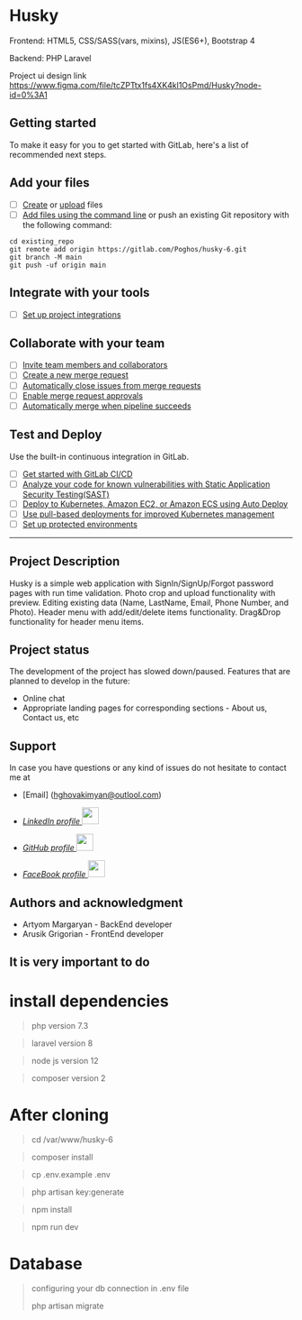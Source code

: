 # Husky

Frontend: HTML5, CSS/SASS(vars, mixins), JS(ES6+), Bootstrap 4

Backend: PHP Laravel

Project ui design link https://www.figma.com/file/tcZPTtx1fs4XK4kl1OsPmd/Husky?node-id=0%3A1

## Getting started

To make it easy for you to get started with GitLab, here's a list of recommended next steps.

## Add your files

- [ ] [Create](https://gitlab.com/-/experiment/new_project_readme_content:97004ddd8593f5797664a550d542ae2b?https://docs.gitlab.com/ee/user/project/repository/web_editor.html#create-a-file) or [upload](https://gitlab.com/-/experiment/new_project_readme_content:97004ddd8593f5797664a550d542ae2b?https://docs.gitlab.com/ee/user/project/repository/web_editor.html#upload-a-file) files
- [ ] [Add files using the command line](https://gitlab.com/-/experiment/new_project_readme_content:97004ddd8593f5797664a550d542ae2b?https://docs.gitlab.com/ee/gitlab-basics/add-file.html#add-a-file-using-the-command-line) or push an existing Git repository with the following command:

```
cd existing_repo
git remote add origin https://gitlab.com/Poghos/husky-6.git
git branch -M main
git push -uf origin main
```

## Integrate with your tools

- [ ] [Set up project integrations](https://gitlab.com/-/experiment/new_project_readme_content:97004ddd8593f5797664a550d542ae2b?https://gitlab.com/Poghos/husky-6/-/settings/integrations)

## Collaborate with your team

- [ ] [Invite team members and collaborators](https://gitlab.com/-/experiment/new_project_readme_content:97004ddd8593f5797664a550d542ae2b?https://docs.gitlab.com/ee/user/project/members/)
- [ ] [Create a new merge request](https://gitlab.com/-/experiment/new_project_readme_content:97004ddd8593f5797664a550d542ae2b?https://docs.gitlab.com/ee/user/project/merge_requests/creating_merge_requests.html)
- [ ] [Automatically close issues from merge requests](https://gitlab.com/-/experiment/new_project_readme_content:97004ddd8593f5797664a550d542ae2b?https://docs.gitlab.com/ee/user/project/issues/managing_issues.html#closing-issues-automatically)
- [ ] [Enable merge request approvals](https://gitlab.com/-/experiment/new_project_readme_content:97004ddd8593f5797664a550d542ae2b?https://docs.gitlab.com/ee/user/project/merge_requests/approvals/)
- [ ] [Automatically merge when pipeline succeeds](https://gitlab.com/-/experiment/new_project_readme_content:97004ddd8593f5797664a550d542ae2b?https://docs.gitlab.com/ee/user/project/merge_requests/merge_when_pipeline_succeeds.html)

## Test and Deploy

Use the built-in continuous integration in GitLab.

- [ ] [Get started with GitLab CI/CD](https://gitlab.com/-/experiment/new_project_readme_content:97004ddd8593f5797664a550d542ae2b?https://docs.gitlab.com/ee/ci/quick_start/index.html)
- [ ] [Analyze your code for known vulnerabilities with Static Application Security Testing(SAST)](https://gitlab.com/-/experiment/new_project_readme_content:97004ddd8593f5797664a550d542ae2b?https://docs.gitlab.com/ee/user/application_security/sast/)
- [ ] [Deploy to Kubernetes, Amazon EC2, or Amazon ECS using Auto Deploy](https://gitlab.com/-/experiment/new_project_readme_content:97004ddd8593f5797664a550d542ae2b?https://docs.gitlab.com/ee/topics/autodevops/requirements.html)
- [ ] [Use pull-based deployments for improved Kubernetes management](https://gitlab.com/-/experiment/new_project_readme_content:97004ddd8593f5797664a550d542ae2b?https://docs.gitlab.com/ee/user/clusters/agent/)
- [ ] [Set up protected environments](https://gitlab.com/-/experiment/new_project_readme_content:97004ddd8593f5797664a550d542ae2b?https://docs.gitlab.com/ee/ci/environments/protected_environments.html)

---

## Project Description

Husky is a simple web application with SignIn/SignUp/Forgot password pages with run time validation. Photo crop and upload functionality with preview. Editing existing data (Name, LastName, Email, Phone Number, and Photo). Header menu with add/edit/delete items functionality. Drag&Drop functionality for header menu items.

## Project status

The development of the project has slowed down/paused.
Features that are planned to develop in the future:

- Online chat
- Appropriate landing pages for corresponding sections - About us, Contact us, etc

## Support

In case you have questions or any kind of issues do not hesitate to contact me at

- [Email] (hghovakimyan@outlool.com)
- *[LinkedIn profile <img src="https://www.google.com/url?sa=i&url=https%3A%2F%2Fsimilarpng.com%2Fillustration-of-linkedin-icon-on-transparent-background-png%2F&psig=AOvVaw0qU22APhDECdNy1V3pnHrO&ust=1649928227453000&source=images&cd=vfe&ved=0CAcQjRxqFwoTCLCXw-LbkPcCFQAAAAAdAAAAABAL" width=30px/>](https://www.linkedin.com/in/hayk-hovakimyan-b81600b2/)* 
- *[GitHub profile <img src="https://pics.freeicons.io/uploads/icons/png/3345023101530077752-512.png" width=30px/>](https://github.com/MrHovakimyan)* 

- *[FaceBook profile <img src="https://img.icons8.com/plasticine/2x/facebook-new.png" width=30px/> ](https://www.facebook.com/Mr.Hovakimyan/)* 

## Authors and acknowledgment

- Artyom Margaryan - BackEnd developer
- Arusik Grigorian - FrontEnd developer

## It is very important to do

# install dependencies

> php version 7.3

> laravel version 8

> node js version 12

> composer version 2

# After cloning

> cd /var/www/husky-6

> composer install

> cp .env.example .env

> php artisan key:generate

> npm install

> npm run dev

# Database

> configuring your db connection in .env file
>
> php artisan migrate

